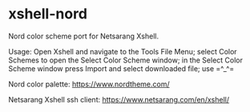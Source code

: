 # xshell-nord
Nord color scheme port for Netsarang Xshell.

Usage: Open Xshell and navigate to the Tools File Menu; select Color Schemes to open the Select Color Scheme window; in the Select Color Scheme window press Import and select downloaded file; use =^_^=

Nord color palette: https://www.nordtheme.com/

Netsarang Xshell ssh client: https://www.netsarang.com/en/xshell/
